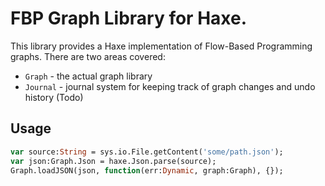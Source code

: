 # FBP Graph Library for Haxe.

This library provides a Haxe implementation of Flow-Based Programming graphs. There are two areas covered:

* `Graph` - the actual graph library
* `Journal` -  journal system for keeping track of graph changes and undo history (Todo)


## Usage

```hx
var source:String = sys.io.File.getContent('some/path.json');
var json:Graph.Json = haxe.Json.parse(source);
Graph.loadJSON(json, function(err:Dynamic, graph:Graph), {});
```

